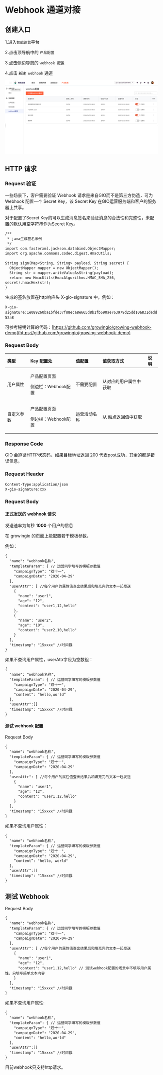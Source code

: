 # Webhook 通道对接

## 创建入口 

1.进入`智能运营`平台 

2.点击顶导航中的 `产品配置` 

3.点击侧边导航的 `webhook 配置` 

4.点击 `新建 webhook` 通道

![](../.gitbook/assets/w1.png)

## HTTP 请求

### Request 验证

一些场景下，客户需要验证 Webhook 请求是来自GIO而不是第三方伪造，可为 Webhook 配置一个 Secret Key，该 Secret Key 在GIO运营服务端和客户的服务器上共享。

对于配置了Secret Key的可以生成消息签名来验证消息的合法性和完整性，未配置的默认用空字符串作为Secret Key。

```text
/**
 * java生成签名示例
 */
import com.fasterxml.jackson.databind.ObjectMapper;
import org.apache.commons.codec.digest.HmacUtils;

String sign(Map<String, String> payload, String secret) {
  ObjectMapper mapper = new ObjectMapper();
  String str = mapper.writeValueAsString(payload);
  return new HmacUtils(HmacAlgorithms.HMAC_SHA_256, secret).hmacHex(str);
}
```

生成的签名放置在http响应头 X-gio-signature 中，例如：

`X-gio-signature:1e089260ba1bfde37f88eca8e665d8b1fb690ae763979d25dd10a831dedd52a8`

可参考秘钥计算的代码：[https://github.com/growingio/growing-webhook-demo](https://github.com/growingio/growing-webhook-demo) 

### Request Body

<table>
  <thead>
    <tr>
      <th style="text-align:left"><b>&#x7C7B;&#x578B;</b>
      </th>
      <th style="text-align:left"><b>Key &#x914D;&#x7F6E;&#x5904;</b>
      </th>
      <th style="text-align:left"><b>&#x503C;&#x914D;&#x7F6E;</b>
      </th>
      <th style="text-align:left"><b>&#x503C;&#x83B7;&#x53D6;&#x65B9;&#x5F0F;</b>
      </th>
      <th style="text-align:left"><b>&#x8BF4;&#x660E;</b>
      </th>
    </tr>
  </thead>
  <tbody>
    <tr>
      <td style="text-align:left">&#x7528;&#x6237;&#x5C5E;&#x6027;</td>
      <td style="text-align:left">
        <p>&#x4EA7;&#x54C1;&#x914D;&#x7F6E;&#x9875;&#x9762;</p>
        <p>&#x4FA7;&#x8FB9;&#x680F;&#xFF1A;Webhook&#x914D;&#x7F6E;</p>
      </td>
      <td style="text-align:left">&#x4E0D;&#x9700;&#x8981;&#x914D;&#x7F6E;</td>
      <td style="text-align:left">&#x4ECE;&#x5BF9;&#x5E94;&#x7684;&#x7528;&#x6237;&#x5C5E;&#x6027;&#x4E2D;&#x83B7;&#x53D6;</td>
      <td
      style="text-align:left"></td>
    </tr>
    <tr>
      <td style="text-align:left">&#x81EA;&#x5B9A;&#x4E49;&#x53C2;&#x6570;</td>
      <td style="text-align:left">
        <p>&#x4EA7;&#x54C1;&#x914D;&#x7F6E;&#x9875;&#x9762;</p>
        <p>&#x4FA7;&#x8FB9;&#x680F;&#xFF1A;Webhook&#x914D;&#x7F6E;</p>
      </td>
      <td style="text-align:left">&#x8FD0;&#x8425;&#x6D3B;&#x52A8;&#x540D;&#x79F0;</td>
      <td style="text-align:left">&#x4ECE; &#x89E6;&#x70B9;&#x8FD4;&#x56DE;&#x503C;&#x4E2D;&#x83B7;&#x53D6;</td>
      <td
      style="text-align:left"></td>
    </tr>
  </tbody>
</table>

### Response Code

GIO 会遵循HTTP状态码，如果目标地址返回 200 代表post成功，其余的都是错误信息。

### Request Header

```text
Content-Type:application/json
X-gio-signature:xxx
```



### Request Body

#### 正式发送的 webhook 请求

发送速率为每秒 **1000** 个用户的信息

在 growingio 的页面上能配置若干模板参数，

例如：

```text
{
  "name": "webhook名称",
  "templateParam": { // 运营同学填写的模板参数值
    "campaignType": "双十一",
    "campaignDate": "2020-04-29"
  },
  "userAttr": [ //每个用户的属性值查出结果后和填充完的文本一起发送
    {
      "name": "user1",
      "age": "12",
      "content": "user1,12,hello"
    },
    {
      "name": "user2",
      "age": "10",
      "content": "user2,10,hello"
    }
  ],
  "timestamp": "15xxxx" //时间戳
}
```

如果不查询用户属性，userAttr字段为空数组：

```text
{
  "name": "webhook名称",
  "templateParam": { // 运营同学填写的模板参数值
    "campaignType": "双十一",
    "campaignDate": "2020-04-29",
    "content": “hello,world”
  },
  "userAttr":[]
  "timestamp": "15xxxx" //时间戳
}
```

#### 测试 webhook 配置

Request Body

```text
{
  "name": "webhook名称",
  "templateParam": { // 运营同学填写的模板参数值
    "campaignType": "双十一",
    "campaignDate": "2020-04-29"
  },
  "userAttr": [ //每个用户的属性值查出结果后和填充完的文本一起发送
    {
      "name": "user1",
      "age": "12",
      "content": "user1,12,hello"
    }
  ],
  "timestamp": "15xxxx" //时间戳
}
```

如果不查询用户属性：

```text
{
  "name": "webhook名称",
  "templateParam": { // 运营同学填写的模板参数值
    "campaignType": "双十一",
    "campaignDate": "2020-04-29",
    “content”: "hello, world"
  },
  "userAttr":[]
  "timestamp": "15xxxx" //时间戳
}
```

## 测试 Webhook

Request Body

```text
{
  "name": "webhook名称",
  "templateParam": { // 运营同学填写的模板参数值
    "campaignType": "双十一",
    "campaignDate": "2020-04-29"
  },
  "userAttr": [ //每个用户的属性值查出结果后和填充完的文本一起发送
    {
      "name": "user1",
      "age": "12",
      "content": "user1,12,hello" // 测试webhook配置的场景中不填写用户属性，只填写简单文本内容
    }
  ],
  "timestamp": "15xxxx" //时间戳
}
```

如果不查询用户属性:

```text
{
  "name": "webhook名称",
  "templateParam": { // 运营同学填写的模板参数值
    "campaignType": "双十一",
    "campaignDate": "2020-04-29",
    "content": "hello,world"
  },
  "userAttr":[]
  "timestamp": "15xxxx" //时间戳
}
```

目前webhook只支持http请求。









